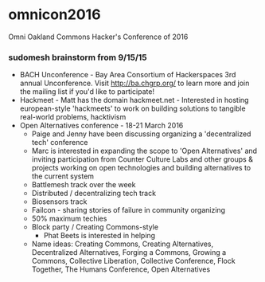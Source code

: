 # omnicon2016
Omni Oakland Commons Hacker's Conference of 2016

### sudomesh brainstorm from 9/15/15
* BACH Unconference - Bay Area Consortium of Hackerspaces 3rd annual Unconference. Visit http://ba.chgrp.org/ to learn more and join the mailing list if you'd like to participate!
* Hackmeet - Matt has the domain hackmeet.net - Interested in hosting european-style 'hackmeets' to work on building solutions to tangible real-world problems, hacktivism
* Open Alternatives conference - 18-21 March 2016
  * Paige and Jenny have been discussing organizing a 'decentralized tech' conference
  * Marc is interested in expanding the scope to 'Open Alternatives' and inviting participation from Counter Culture Labs and other groups & projects working on open technologies and building alternatives to the current system
  * Battlemesh track over the week
  *  Distributed / decentralizing tech track
  *  Biosensors track
  *  Failcon - sharing stories of failure in community organizing
  *  50% maximum techies
  * Block party / Creating Commons-style
    *  Phat Beets is interested in helping
  * Name ideas: Creating Commons, Creating Alternatives, Decentralized Alternatives, Forging a Commons, Growing a Commons, Collective Liberation, Collective Conference, Flock Together, The Humans Conference, Open Alternatives
